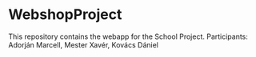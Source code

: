 # WebshopProject
 This repository contains the webapp for the School Project.
 Participants: Adorján Marcell, Mester Xavér, Kovács Dániel
